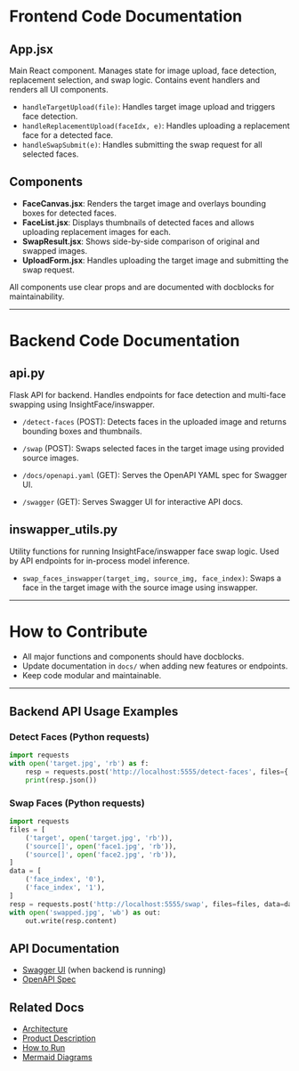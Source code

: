 # Frontend Code Documentation

## App.jsx
Main React component. Manages state for image upload, face detection, replacement selection, and swap logic. Contains event handlers and renders all UI components.

- `handleTargetUpload(file)`: Handles target image upload and triggers face detection.
- `handleReplacementUpload(faceIdx, e)`: Handles uploading a replacement face for a detected face.
- `handleSwapSubmit(e)`: Handles submitting the swap request for all selected faces.

## Components
- **FaceCanvas.jsx**: Renders the target image and overlays bounding boxes for detected faces.
- **FaceList.jsx**: Displays thumbnails of detected faces and allows uploading replacement images for each.
- **SwapResult.jsx**: Shows side-by-side comparison of original and swapped images.
- **UploadForm.jsx**: Handles uploading the target image and submitting the swap request.

All components use clear props and are documented with docblocks for maintainability.

---

# Backend Code Documentation

## api.py
Flask API for backend. Handles endpoints for face detection and multi-face swapping using InsightFace/inswapper.

- `/detect-faces` (POST): Detects faces in the uploaded image and returns bounding boxes and thumbnails.
- `/swap` (POST): Swaps selected faces in the target image using provided source images.

- `/docs/openapi.yaml` (GET): Serves the OpenAPI YAML spec for Swagger UI.
- `/swagger` (GET): Serves Swagger UI for interactive API docs.

## inswapper_utils.py
Utility functions for running InsightFace/inswapper face swap logic. Used by API endpoints for in-process model inference.

- `swap_faces_inswapper(target_img, source_img, face_index)`: Swaps a face in the target image with the source image using inswapper.

---

# How to Contribute
- All major functions and components should have docblocks.
- Update documentation in `docs/` when adding new features or endpoints.
- Keep code modular and maintainable.

---

## Backend API Usage Examples

### Detect Faces (Python requests)
```python
import requests
with open('target.jpg', 'rb') as f:
    resp = requests.post('http://localhost:5555/detect-faces', files={'image': f})
    print(resp.json())
```

### Swap Faces (Python requests)
```python
import requests
files = [
    ('target', open('target.jpg', 'rb')),
    ('source[]', open('face1.jpg', 'rb')),
    ('source[]', open('face2.jpg', 'rb')),
]
data = [
    ('face_index', '0'),
    ('face_index', '1'),
]
resp = requests.post('http://localhost:5555/swap', files=files, data=data)
with open('swapped.jpg', 'wb') as out:
    out.write(resp.content)
```

## API Documentation
- [Swagger UI](http://localhost:5555/swagger) (when backend is running)
- [OpenAPI Spec](../backend/docs/openapi.yaml)

## Related Docs
- [Architecture](architecture.md)
- [Product Description](product.md)
- [How to Run](how-to-run.md)
- [Mermaid Diagrams](mermaid-examples.md)
